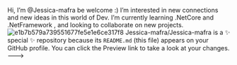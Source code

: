  Hi, I’m @Jessica-mafra be welcome :)
 I’m interested in new connections and new ideas in this world of Dev.
 I’m currently learning .NetCore and .NetFramework , and looking to collaborate on new projects.
![e1b7b579a739551677fe5e1e6ce317f8](https://carreiraemti.com.br/wp-content/webp-express/webp-images/uploads/2023/10/html.jpg.webp)
Jessica-mafra/Jessica-mafra is a ✨ special ✨ repository because its `README.md` (this file) appears on your GitHub profile.
You can click the Preview link to take a look at your changes.
--->
